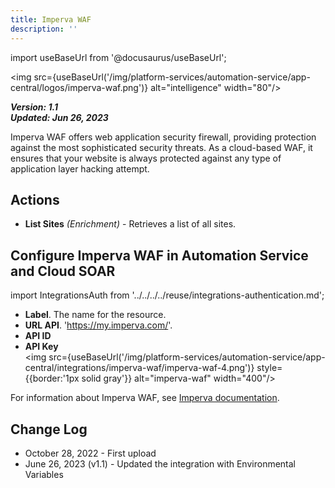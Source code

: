 ```yaml
---
title: Imperva WAF
description: ''
---
```

import useBaseUrl from '@docusaurus/useBaseUrl';

<img src={useBaseUrl('/img/platform-services/automation-service/app-central/logos/imperva-waf.png')} alt="intelligence" width="80"/>

***Version: 1.1  
Updated: Jun 26, 2023***

Imperva WAF offers web application security firewall, providing protection against the most sophisticated security threats. As a cloud-based WAF, it ensures that your website is always protected against any type of application layer hacking attempt.

## Actions

* **List Sites** *(Enrichment)* - Retrieves a list of all sites.

## Configure Imperva WAF in Automation Service and Cloud SOAR

import IntegrationsAuth from '../../../../reuse/integrations-authentication.md';

<IntegrationsAuth/>

   * **Label**. The name for the resource.
   * **URL API**. 'https://my.imperva.com/'.
   * **API ID**
   * **API Key** <br/><img src={useBaseUrl('/img/platform-services/automation-service/app-central/integrations/imperva-waf/imperva-waf-4.png')} style={{border:'1px solid gray'}} alt="imperva-waf" width="400"/>

For information about Imperva WAF, see [Imperva documentation](https://docs.imperva.com/).

## Change Log

* October 28, 2022 - First upload
* June 26, 2023 (v1.1) - Updated the integration with Environmental Variables
